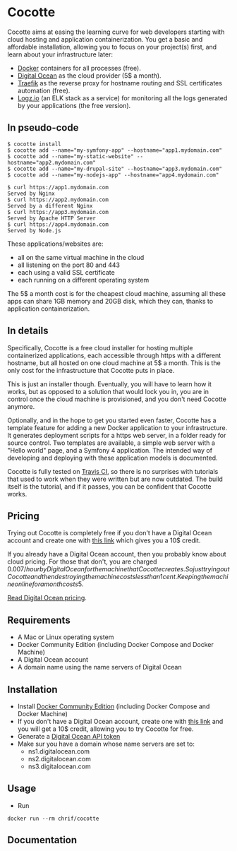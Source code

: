 # Cocotte

Cocotte aims at easing the learning curve for web developers starting with cloud hosting and application containerization. You get a basic and affordable installation, allowing you to focus on your project(s) first, and learn about your infrastructure later:

* [Docker](https://www.docker.com/) containers for all processes (free).
* [Digital Ocean](https://www.digitalocean.com/) as the cloud provider (5$ a month).
* [Traefik](https://traefik.io/) as the reverse proxy for hostname routing and SSL certificates automation (free).
* [Logz.io](https://logz.io/) (an ELK stack as a service) for monitoring all the logs generated by your applications (the free version).

## In pseudo-code

```
$ cocotte install
$ cocotte add --name="my-symfony-app" --hostname="app1.mydomain.com"
$ cocotte add --name="my-static-website" --hostname="app2.mydomain.com"
$ cocotte add --name="my-drupal-site" --hostname="app3.mydomain.com"
$ cocotte add --name="my-nodejs-app" --hostname="app4.mydomain.com"

$ curl https://app1.mydomain.com
Served by Nginx
$ curl https://app2.mydomain.com
Served by a different Nginx
$ curl https://app3.mydomain.com
Served by Apache HTTP Server
$ curl https://app4.mydomain.com
Served by Node.js 
```

These applications/websites are:
 * all on the same virtual machine in the cloud
 * all listening on the port 80 and 443 
 * each using a valid SSL certificate
 * each running on a different operating system

The 5$ a month cost is for the cheapest cloud machine, assuming all these apps can share 1GB memory and 20GB disk, which they can, thanks to application containerization.

## In details

Specifically, Cocotte is a free cloud installer for hosting multiple containerized applications, each accessible through https with a different hostname, but all hosted on one cloud machine at 5$ a month. This is the only cost for the infrastructure that Cocotte puts in place.

This is just an installer though. Eventually, you will have to learn how it works, but as opposed to a solution that would lock you in, you are in control once the cloud machine is provisioned, and you don't need Cocotte anymore. 

Optionally, and in the hope to get you started even faster, Cocotte has a template feature for adding a new Docker application to your infrastructure. It generates deployment scripts for a https web server, in a folder ready for source control. Two templates are available, a simple web server with a "Hello world" page, and a Symfony 4 application. The intended way of developing and deploying with these application models is documented.

Cocotte is fully tested on [Travis CI](https://travis-ci.org/chrif/cocotte), so there is no surprises with tutorials that used to work when they were written but are now outdated. The build itself is the tutorial, and if it passes, you can be confident that Cocotte works.

## Pricing

Trying out Cocotte is completely free if you don't have a Digital Ocean account and create one with [this link](https://m.do.co/c/c25ed78e51c5) which gives you a 10$ credit.

If you already have a Digital Ocean account, then you probably know about cloud pricing. For those that don't, you are charged $0.007/hour by Digital Ocean for the machine that Cocotte creates. So just trying out Cocotte and then destroying the machine costs less than 1 cent. Keeping the machine online for a month costs 5$. 

[Read Digital Ocean pricing](https://www.digitalocean.com/pricing/).

## Requirements

* A Mac or Linux operating system
* Docker Community Edition (including Docker Compose and Docker Machine)
* A Digital Ocean account
* A domain name using the name servers of Digital Ocean

## Installation

* Install [Docker Community Edition](https://www.docker.com/community-edition) (including Docker Compose and Docker Machine)
* If you don't have a Digital Ocean account, create one with [this link](https://m.do.co/c/c25ed78e51c5) and you will get a 10$ credit, allowing you to try Cocotte for free.
* Generate a [Digital Ocean API token](https://cloud.digitalocean.com/settings/api/tokens)
* Make sur you have a domain whose name servers are set to:
	 * ns1.digitalocean.com
	 * ns2.digitalocean.com
	 * ns3.digitalocean.com

## Usage

* Run 
```
docker run --rm chrif/cocotte 
```

## Documentation
